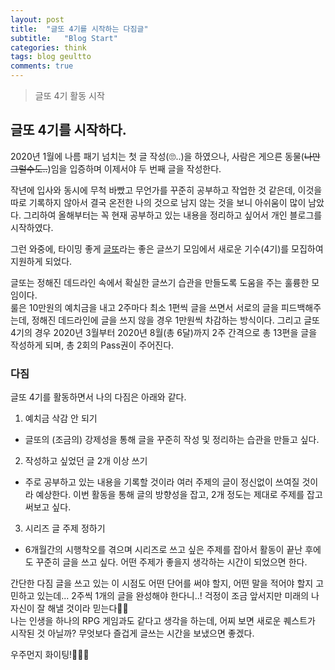 ```yaml
---
layout: post
title:  "글또 4기를 시작하는 다짐글"
subtitle:   "Blog Start"
categories: think
tags: blog geultto 
comments: true
---
```


> 글또 4기 활동 시작

## 글또 4기를 시작하다.
2020년 1월에 나름 패기 넘치는 첫 글 작성(🙄..)을 하였으나, 사람은 게으른 동물(<del>나만 그럴수도..</del>)임을 입증하며 이제서야 두 번째 글을 작성한다.

작년에 입사와 동시에 무척 바빴고 무언가를 꾸준히 공부하고 작업한 것 같은데, 이것을 따로 기록하지 않아서 결국 온전한 나의 것으로 남지 않는 것을 보니 아쉬움이 많이 남았다. 그리하여 올해부터는 꼭 현재 공부하고 있는 내용을 정리하고 싶어서 개인 블로그를 시작하였다.

그런 와중에, 타이밍 좋게 [글또](https://www.facebook.com/groups/375431516259701/)라는 좋은 글쓰기 모임에서 새로운 기수(4기)를 모집하여 지원하게 되었다.

글또는 정해진 데드라인 속에서 확실한 글쓰기 습관을 만들도록 도움을 주는 훌륭한 모임이다. <br>
룰은 10만원의 예치금을 내고 2주마다 최소 1편씩 글을 쓰면서 서로의 글을 피드백해주는데, 정해진 데드라인에 글을 쓰지 않을 경우 1만원씩 차감하는 방식이다. 그리고 글또 4기의 경우 2020년 3월부터 2020년 8월(총 6달)까지 2주 간격으로 총 13편을 글을 작성하게 되며, 총 2회의 Pass권이 주어진다.

### 다짐
글또 4기를 활동하면서 나의 다짐은 아래와 같다.
1) 예치금 삭감 안 되기
- 글또의 (조금의) 강제성을 통해 글을 꾸준히 작성 및 정리하는 습관을 만들고 싶다.
2) 작성하고 싶었던 글 2개 이상 쓰기
- 주로 공부하고 있는 내용을 기록할 것이라 여러 주제의 글이 정신없이 쓰여질 것이라 예상한다. 이번 활동을 통해 글의 방향성을 잡고, 2개 정도는 제대로 주제를 잡고 써보고 싶다.
3)  시리즈 글 주제 정하기
- 6개월간의 시행착오를 겪으며 시리즈로 쓰고 싶은 주제를 잡아서 활동이 끝난 후에도 꾸준히 글을 쓰고 싶다. 어떤 주제가 좋을지 생각하는 시간이 되었으면 한다.

간단한 다짐 글을 쓰고 있는 이 시점도 어떤 단어를 써야 할지, 어떤 말을 적어야 할지 고민하고 있는데... 2주씩 1개의 글을 완성해야 한다니..! 걱정이 조금 앞서지만 미래의 나 자신이 잘 해낼 것이라 믿는다💃🏻 <br>
나는 인생을 하나의 RPG 게임과도 같다고 생각을 하는데, 어찌 보면 새로운 퀘스트가 시작된 것 아닐까? 무엇보다 즐겁게 글쓰는 시간을 보냈으면 좋겠다.

우주먼지 화이팅!👩🏻‍🚀
